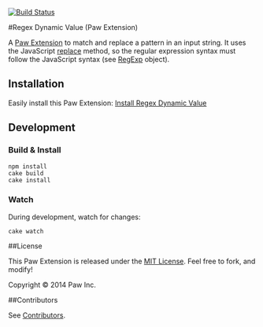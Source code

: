 [![Build Status](https://travis-ci.org/luckymarmot/Paw-RegexDynamicValue.svg?branch=master)](https://travis-ci.org/luckymarmot/Paw-RegexDynamicValue)

#Regex Dynamic Value (Paw Extension)

A [Paw Extension](http://luckymarmot.com/paw/extensions/) to match and replace a pattern in an input string. It uses the JavaScript [replace](https://developer.mozilla.org/en-US/docs/Web/JavaScript/Reference/Global_Objects/String/replace) method, so the regular expression syntax must follow the JavaScript syntax (see [RegExp](https://developer.mozilla.org/en-US/docs/Web/JavaScript/Reference/Global_Objects/RegExp) object).

## Installation

Easily install this Paw Extension: [Install Regex Dynamic Value](http://luckymarmot.com/paw/extensions/RegexDynamicValue)

## Development

### Build & Install

```shell
npm install
cake build
cake install
```

### Watch

During development, watch for changes:

```shell
cake watch
```

##License

This Paw Extension is released under the [MIT License](LICENSE). Feel free to fork, and modify!

Copyright © 2014 Paw Inc.

##Contributors

See [Contributors](https://github.com/luckymarmot/Paw-RegexDynamicValue/graphs/contributors).
